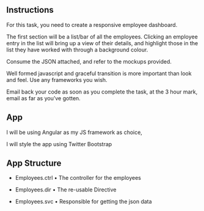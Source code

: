 ## Instructions

For this task, you need to create a responsive employee dashboard.

The first section will be a list/bar of all the employees. Clicking an employee entry in the list will bring up a view of their details, and highlight those in the list they have worked with through a background colour.

Consume the JSON attached, and refer to the mockups provided.

Well formed javascript and graceful transition is more important than look and feel. Use any frameworks you wish.

Email back your code as soon as you complete the task, at the 3 hour mark, email as far as you’ve gotten.

## App

I will be using Angular as my JS framework as choice,

I will style the app using Twitter Bootstrap

## App Structure

- Employees.ctrl • The controller for the employees

- Employees.dir • The re-usable Directive

- Employees.svc • Responsible for getting the json data